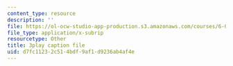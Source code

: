 ```yaml
---
content_type: resource
description: ''
file: https://ol-ocw-studio-app-production.s3.amazonaws.com/courses/6-0002-introduction-to-computational-thinking-and-data-science-fall-2016/d7fc11232c514bdf9af1d9236ab4af4e_6wUD_gp5WeE.srt
file_type: application/x-subrip
resourcetype: Other
title: 3play caption file
uid: d7fc1123-2c51-4bdf-9af1-d9236ab4af4e
---
```

